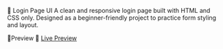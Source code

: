 🔐 Login Page UI
A clean and responsive login page built with HTML and CSS only.
Designed as a beginner-friendly project to practice form styling and layout.

📸Preview 🔗 [Live Preview](https://amarko-med.github.io/html-login-page/)
